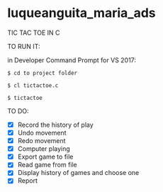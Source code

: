 # luqueanguita_maria_ads

TIC TAC TOE IN C

TO RUN IT:

in Developer Command Prompt for VS 2017:

```
$ cd to project folder

$ cl tictactoe.c

$ tictactoe
```

TO DO:

- [X] Record the history of play
- [X] Undo movement
- [X] Redo movement
- [X] Computer playing
- [X] Export game to file
- [X] Read game from file
- [X] Display history of games and choose one
- [X] Report
